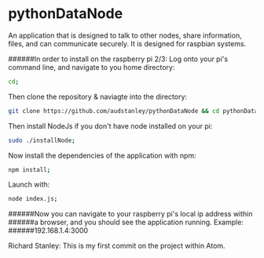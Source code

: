 # pythonDataNode
An application that is designed to talk to other nodes, share information, files, and can communicate securely.  It is designed for raspbian systems.

######In order to install on the raspberry pi 2/3:
Log onto your pi's command line, and navigate to you home directory:
```sh
cd;
```

Then clone the repository & naviagte into the directory:
```sh
git clone https://github.com/audstanley/pythonDataNode && cd pythonDataNode;
```

Then install NodeJs if you don't have node installed on your pi:
```sh
sudo ./installNode;
```

Now install the dependencies of the application with npm:
```sh
npm install;
```

Launch with:
```sh
node index.js;
```

######Now you can navigate to your raspberry pi's local ip address within
######a browser, and you should see the application running. Example:
######192.168.1.4:3000


Richard Stanley:
  This is my first commit on the project within Atom.
